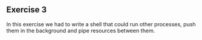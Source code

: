 ## Exercise 3

In this exercise we had to write a shell that could run other processes, push them in the background and pipe resources between them.